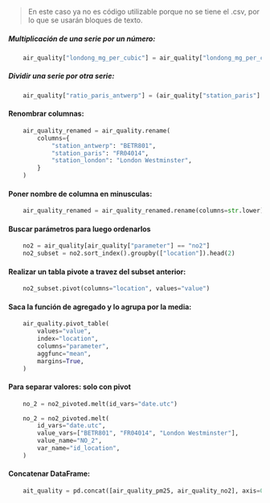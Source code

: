 > En este caso ya no es código utilizable porque no se tiene el .csv, por lo que se usarán bloques de texto.


##### Multiplicación de una serie por un número:
```py
    air_quality["londong_mg_per_cubic"] = air_quality["londong_mg_per_cubic"] * 1.882
```

##### Dividir una serie por otra serie:
```py
    air_quality["ratio_paris_antwerp"] = (air_quality["station_paris"] / air_quality["station_antwerp"])
```

#### Renombrar columnas:
```py
    air_quality_renamed = air_quality.rename(
        columns={
            "station_antwerp": "BETR801",
            "station_paris": "FR04014",
            "station_london": "London Westminster",
        }
    )
```

#### Poner nombre de columna en minusculas:
```py
    air_quality_renamed = air_quality_renamed.rename(columns=str.lower)
```

#### Buscar parámetros para luego ordenarlos
```py
    no2 = air_quality[air_quality["parameter"] == "no2"]
    no2_subset = no2.sort_index().groupby(["location"]).head(2)
```

#### Realizar un tabla pivote a travez del subset anterior:
```py
    no2_subset.pivot(columns="location", values="value")
```

#### Saca la función de agregado y lo agrupa por la media:
```py
    air_quality.pivot_table(
        values="value", 
        index="location", 
        columns="parameter", 
        aggfunc="mean",
        margins=True,
    )
```

#### Para separar valores: solo con pivot
```py
    no_2 = no2_pivoted.melt(id_vars="date.utc")

    no_2 = no2_pivoted.melt(
        id_vars="date.utc",
        value_vars=["BETR801", "FR04014", "London Westminster"],
        value_name="NO_2",
        var_name="id_location",
    )
```

#### Concatenar DataFrame:
```py
    ait_quality = pd.concat([air_quality_pm25, air_quality_no2], axis=0)
```
